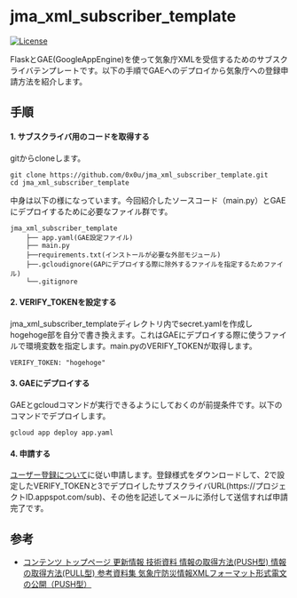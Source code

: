 # jma_xml_subscriber_template

[![License](https://img.shields.io/badge/license-JMA-blue.svg)](https://www.jma.go.jp/jma/kishou/info/coment.html)

FlaskとGAE(GoogleAppEngine)を使って気象庁XMLを受信するためのサブスクライバテンプレートです。以下の手順でGAEへのデプロイから気象庁への登録申請方法を紹介します。

## 手順

#### 1. サブスクライバ用のコードを取得する
gitからcloneします。

```
git clone https://github.com/0x0u/jma_xml_subscriber_template.git
cd jma_xml_subscriber_template
```        

中身は以下の様になっています。今回紹介したソースコード（main.py）とGAEにデプロイするために必要なファイル群です。

```
jma_xml_subscriber_template
    ├── app.yaml(GAE設定ファイル)
    ├── main.py
    ├──requirements.txt(インストールが必要な外部モジュール)
    ├──.gcloudignore(GAPにデプロイする際に除外するファイルを指定するためファイル)
    └──.gitignore
```

#### 2. VERIFY_TOKENを設定する
jma_xml_subscriber_templateディレクトリ内でsecret.yamlを作成しhogehoge部を自分で書き換えます。これはGAEにデプロイする際に使うファイルで環境変数を指定します。main.pyのVERIFY_TOKENが取得します。

```
VERIFY_TOKEN: "hogehoge"
```

#### 3. GAEにデプロイする  
GAEとgcloudコマンドが実行できるようにしておくのが前提条件です。以下のコマンドでデプロイします。

```
gcloud app deploy app.yaml
```

#### 4. 申請する
[ユーザー登録について](http://xml.kishou.go.jp/open_trial/registration.html)に従い申請します。登録様式をダウンロードして、2で設定したVERIFY_TOKENと3でデプロイしたサブスクライバURL(https\://プロジェクトID.appspot.com/sub)、その他を記述してメールに添付して送信すれば申請完了です。


## 参考
* [コンテンツ
トップページ
更新情報
技術資料
情報の取得方法(PUSH型)
情報の取得方法(PULL型)
参考資料集
気象庁防災情報XMLフォーマット形式電文の公開（PUSH型）](http://xml.kishou.go.jp/open_trial/index.html)
